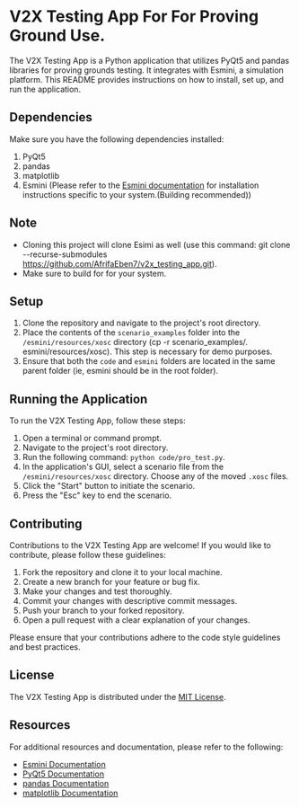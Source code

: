 # V2X Testing App For For Proving Ground Use.

The V2X Testing App is a Python application that utilizes PyQt5 and pandas libraries for proving grounds testing. It integrates with Esmini, a simulation platform. This README provides instructions on how to install, set up, and run the application.

## Dependencies

Make sure you have the following dependencies installed:

1. PyQt5
2. pandas
3. matplotlib
4. Esmini (Please refer to the [Esmini documentation](https://esmini.github.io) for installation instructions specific to your system.(Building recommended))

## Note
  - Cloning this project will clone Esimi as well (use this command: git clone --recurse-submodules https://github.com/AfrifaEben7/v2x_testing_app.git).
  - Make sure to build for for your system.
  
## Setup

1. Clone the repository and navigate to the project's root directory.
2. Place the contents of the `scenario_examples` folder into the `/esmini/resources/xosc` directory (cp -r scenario_examples/. esmini/resources/xosc). This step is necessary for demo purposes.
3. Ensure that both the `code` and `esmini` folders are located in the same parent folder (ie, esmini should be in the root folder).

## Running the Application

To run the V2X Testing App, follow these steps:

1. Open a terminal or command prompt.
2. Navigate to the project's root directory.
3. Run the following command: `python code/pro_test.py`.
4. In the application's GUI, select a scenario file from the `/esmini/resources/xosc` directory. Choose any of the moved `.xosc` files.
5. Click the "Start" button to initiate the scenario.
6. Press the "Esc" key to end the scenario.

## Contributing

Contributions to the V2X Testing App are welcome! If you would like to contribute, please follow these guidelines:

1. Fork the repository and clone it to your local machine.
2. Create a new branch for your feature or bug fix.
3. Make your changes and test thoroughly.
4. Commit your changes with descriptive commit messages.
5. Push your branch to your forked repository.
6. Open a pull request with a clear explanation of your changes.

Please ensure that your contributions adhere to the code style guidelines and best practices.

## License

The V2X Testing App is distributed under the [MIT License](LICENSE).

## Resources

For additional resources and documentation, please refer to the following:

- [Esmini Documentation](https://esmini.github.io)
- [PyQt5 Documentation](https://www.riverbankcomputing.com/static/Docs/PyQt5/)
- [pandas Documentation](https://pandas.pydata.org/docs/) 
- [matplotlib Documentation](https://matplotlib.org/)

